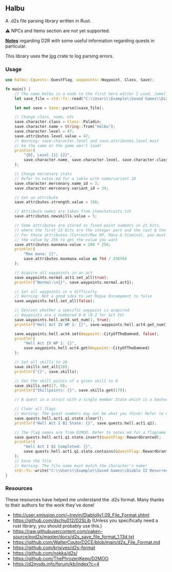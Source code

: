 ## Halbu

A .d2s file parsing library written in Rust.

⚠ NPCs and Items section are not yet supported.

**[Notes](./NOTES.md)** regarding D2R with some useful information regarding quests in particular.

This library uses the [log](https://docs.rs/log/latest/log/) crate to log parsing errors.

### Usage

```rs
use halbu::{quests::QuestFlag, waypoints::Waypoint, Class, Save};

fn main() {
    // The name Halbu is a node to the first hero editor I used, Jamella Editor
    let save_file = std::fs::read("C:\\Users\\Example\\Saved Games\\Diablo II Resurrected\\Jamella.d2s").unwrap();

    let mut save = Save::parse(&save_file);

    // Change class, name, etc
    save.character.class = Class::Paladin;
    save.character.name = String::from("Halbu");
    save.character.level = 47;
    save.attributes.level.value = 47;
    // Warning: save.character.level and save.attributes.level must
    // be the same or the game won't load!
    println!(
        "{0}, Level {1} {2}",
        save.character.name, save.character.level, save.character.class
    );

    // Change mercenary stats
    // Refer to notes.md for a table with name/variant ID
    save.character.mercenary.name_id = 3;
    save.character.mercenary.variant_id = 34;

    // Set an attribute
    save.attributes.strength.value = 156;

    // Attribute names are taken from itemstatcosts.txt
    save.attributes.newskills.value = 5;

    // Some attributes are stored as fixed point numbers in 21 bits,
    // where the first 13 bits are the integer part and the last 8 the decimal
    // For those attributes (Current/Max HP, Mana & Stamina), you must multiply
    // the value by 256 to get the value you want
    save.attributes.maxmana.value = 200 * 256;
    println!(
        "Max mana: {}",
        save.attributes.maxmana.value as f64 / 256f64
    );

    // Acquire all waypoints in an act
    save.waypoints.normal.act1.set_all(true);
    println!("Normal:\n{}", save.waypoints.normal.act1);

    // Set all waypoints in a difficulty
    // Warning: Not a good idea to set Rogue Encampment to false
    save.waypoints.hell.set_all(false);

    // Get/set whether a specific waypoint is acquired
    // Waypoints are a numbered 0-8 (0-2 for Act IV)
    save.waypoints.hell.act4.set_num(1, true);
    println!("Hell Act IV WP 1: {}", save.waypoints.hell.act4.get_num(1));

    save.waypoints.hell.act4.set(Waypoint::CityOfTheDamned, false);
    println!(
        "Hell Act IV WP 1: {}",
        save.waypoints.hell.act4.get(Waypoint::CityOfTheDamned)
    );

    // Set all skills to 20
    save.skills.set_all(20);
    println!("{}", save.skills);

    // Set the skill points of a given skill to 0
    save.skills.set(17, 0);
    println!("Skillpoints: {}", save.skills.get(17));

    // A quest is a struct with a single member State which is a hashset

    // Clear all flags
    // Warning: The quest numbers may not be what you think! Refer to notes.md.
    save.quests.hell.act1.q1.state.clear();
    println!("Hell Act I Q1 State: {}", save.quests.hell.act1.q1);

    // The flag names are from D2MOO. Refer to notes.md for a flagname <> bit # table.
    save.quests.hell.act1.q1.state.insert(QuestFlag::RewardGranted);
    println!(
        "Hell Act I Q1 Completed: {}",
        save.quests.hell.act1.q1.state.contains(&QuestFlag::RewardGranted)
    );
    // Save the file
    // Warning: The file name must match the character's name!
    std::fs::write("C:\\Users\\Example\\Saved Games\\Diablo II Resurrected\\Halbu.d2s", save.to_bytes()).unwrap();
}

```

### Resources

These resources have helped me understand the .d2s format. Many thanks to their authors for the work they've done!

* http://user.xmission.com/~trevin/DiabloIIv1.09_File_Format.shtml
* https://github.com/dschu012/D2SLib (Unless you specifically need a rust library, you should probably use this.)
* https://raw.githubusercontent.com/oaken-source/pyd2s/master/docs/d2s_save_file_format_1.13d.txt
* https://github.com/WalterCouto/D2CE/blob/main/d2s_File_Format.md
* https://github.com/krisives/d2s-format
* https://github.com/nokka/d2s/
* https://github.com/ThePhrozenKeep/D2MOO
* https://d2mods.info/forum/kb/index?c=4
